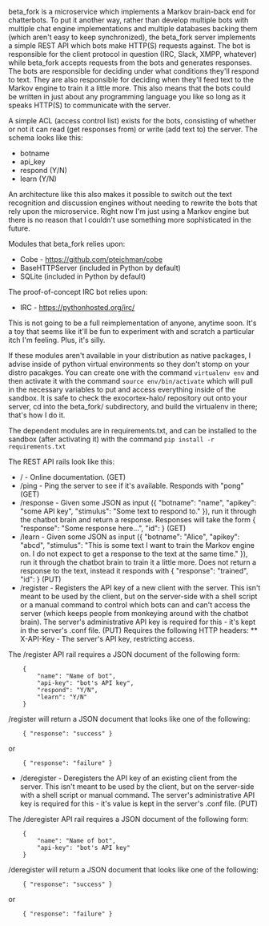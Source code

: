 beta_fork is a microservice which implements a Markov brain-back end for chatterbots.  To put it another way, rather than develop multiple bots with multiple chat engine implementations and multiple databases backing them (which aren't easy to keep synchronized), the beta_fork server implements a simple REST API which bots make HTTP(S) requests against.  The bot is responsible for the client protocol in question (IRC, Slack, XMPP, whatever) while beta_fork accepts requests from the bots and generates responses.  The bots are responsible for deciding under what conditions they'll respond to text.  They are also responsible for deciding when they'll feed text to the Markov engine to train it a little more.  This also means that the bots could be written in just about any programming language you like so long as it speaks HTTP(S) to communicate with the server.

A simple ACL (access control list) exists for the bots, consisting of whether or not it can read (get responses from) or write (add text to) the server.  The schema looks like this:

* botname
* api_key
* respond (Y/N)
* learn (Y/N)

An architecture like this also makes it possible to switch out the text recognition and discussion engines without needing to rewrite the bots that rely upon the microservice.  Right now I'm just using a Markov engine but there is no reason that I couldn't use something more sophisticated in the future.

Modules that beta_fork relies upon:

* Cobe - https://github.com/pteichman/cobe
* BaseHTTPServer (included in Python by default)
* SQLite (included in Python by default)

The proof-of-concept IRC bot relies upon:

* IRC - https://pythonhosted.org/irc/

This is not going to be a full reimplementation of anyone, anytime soon.  It's a toy that seems like it'll be fun to experiment with and scratch a particular itch I'm feeling.  Plus, it's silly.

If these modules aren't available in your distribution as native packages, I advise inside of python virtual environments so they don't stomp on your distro pacakges.  You can create one with the command `virtualenv env` and then activate it with the command `source env/bin/activate` which will pull in the necessary variables to put and access everything inside of the sandbox.  It is safe to check the exocortex-halo/ repository out onto your server, cd into the beta_fork/ subdirectory, and build the virtualenv in there; that's how I do it.

The dependent modules are in requirements.txt, and can be installed to the sandbox (after activating it) with the command `pip install -r requirements.txt`

The REST API rails look like this:

* / - Online documentation. (GET)
* /ping - Ping the server to see if it's available.  Responds with "pong" (GET)
* /response - Given some JSON as input ({ "botname": "name", "apikey": "some API key", "stimulus": "Some text to respond to." }), run it through the chatbot brain and return a response.  Responses will take the form { "response": "Some response here...", "id": <HTTP response code> }  (GET)
* /learn - Given some JSON as input ({ "botname": "Alice", "apikey": "abcd", "stimulus": "This is some text I want to train the Markov engine on. I do not expect to get a response to the text at the same time." }), run it through the chatbot brain to train it a little more.  Does not return a response to the text, instead it responds with { "response": "trained", "id": <HTTP response code> }  (PUT)
* /register - Registers the API key of a new client with the server.  This isn't meant to be used by the client, but on the server-side with a shell script or a manual command to control which bots can and can't access the server (which keeps people from monkeying around with the chatbot brain).  The server's administrative API key is required for this - it's kept in the server's .conf file.  (PUT)  Requires the following HTTP headers:
** X-API-Key - The server's API key, restricting access.

The /register API rail requires a JSON document of the following form:

```
    {
        "name": "Name of bot",
        "api-key": "bot's API key",
        "respond": "Y/N",
        "learn": "Y/N"
    }
```

/register will return a JSON document that looks like one of the following:

```
    { "response": "success" }
```

or

```
    { "response": "failure" }
```

* /deregister - Deregisters the API key of an existing client from the server.  This isn't meant to be used by the client, but on the server-side with a shell script or manual command.  The server's administrative API key is required for this - it's value is kept in the server's .conf file.  (PUT)

The /deregister API rail requires a JSON document of the following form:

```
    {
        "name": "Name of bot",
        "api-key": "bot's API key"
    }
```

/deregister will return a JSON document that looks like one of the following:

```
    { "response": "success" }
```

or

```
    { "response": "failure" }
```

